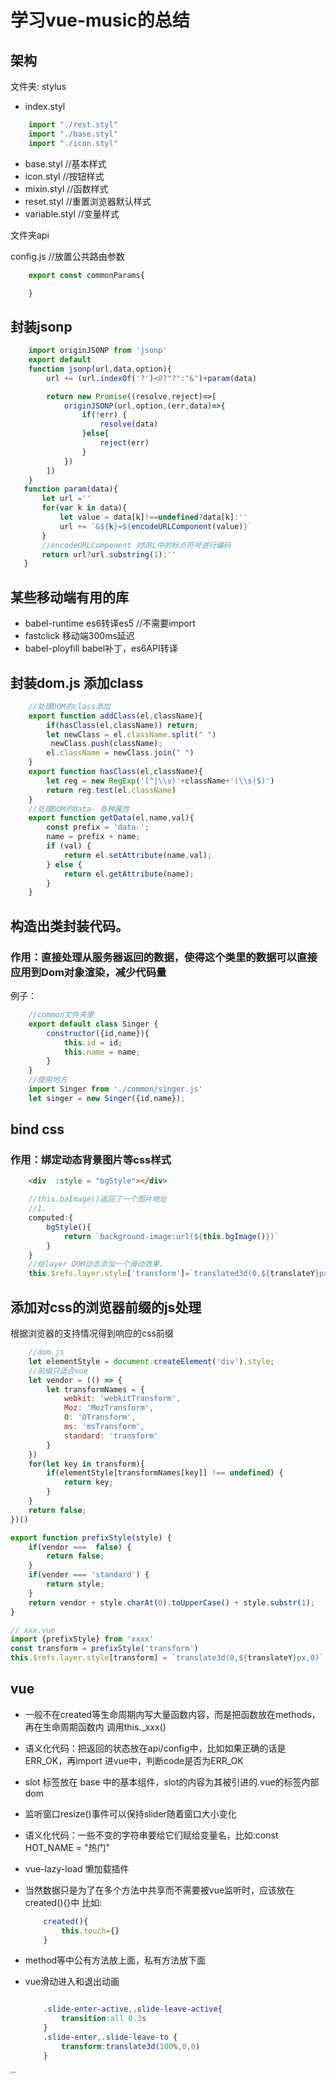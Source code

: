 # 学习vue-music的总结

## 架构
文件夹: stylus
- index.styl

```js
    import "./rest.styl"
    import "./base.styl"
    import "./icon.styl"
```
- base.styl //基本样式
- icon.styl //按钮样式
- mixin.styl //函数样式
- reset.styl //重置浏览器默认样式
- variable.styl //变量样式

文件夹api 

config.js //放置公共路由参数
```js
    export const commonParams{

    }
```

## 封装jsonp

```js
    import originJSONP from 'jsonp'
    export default 
    function jsonp(url,data,option){
        url += (url.indexOf('?')<0?"?":"&")+param(data)

        return new Promise((resolve,reject)=>[
            originJSONP(url,option,(err,data)=>{
                if(!err) {
                    resolve(data)
                }else{
                    reject(err)
                }
            })
        ])
    }
   function param(data){
       let url =''
       for(var k in data){
           let value = data[k]!==undefined?data[k]:''
           url += `&${k}=${encodeURLComponent(value)}`
       }
       //encodeURLComponent 对URL中的标点符号进行编码
       return url?url.substring(1):''
   }
```

## 某些移动端有用的库
- babel-runtime es6转译es5 //不需要import
- fastclick 移动端300ms延迟
- babel-ployfill babel补丁，es6API转译 
## 封装dom.js 添加class
```js
    //处理DOM的class添加
    export function addClass(el,className){
        if(hasClass(el,className)) return;
        let newClass = el.className.split(" ")
         newClass.push(className);
        el.className = newClass.join(" ")
    }
    export function hasClass(el,className){
        let reg = new RegExp('(^|\\s)'+className+'(\\s|$)')
        return reg.test(el.className)
    }
    //处理DOM的data- 各种属性
    export function getData(el,name,val){
        const prefix = 'data-';
        name = prefix + name;
        if (val) {
            return el.setAttribute(name,val);
        } else {
            return el.getAttribute(name);
        }
    }
```

## 构造出类封装代码。
### 作用：直接处理从服务器返回的数据，使得这个类里的数据可以直接应用到Dom对象渲染，减少代码量
例子：
```js
    //common文件夹里
    export default class Singer {
        constructor({id,name}){
            this.id = id;
            this.name = name;
        }
    }
    //使用地方
    import Singer from './common/singer.js'
    let singer = new Singer({id,name});

```

## bind css
### 作用：绑定动态背景图片等css样式
```html
    <div  :style = "bgStyle"></div>
```
```js
    //this.baImage()返回了一个图片地址
    //1.
    computed:{
        bgStyle(){
            return `background-image:url(${this.bgImage()})`
        }
    }
    //给layer DOM动态添加一个滑动效果、
    this.$refs.layer.style['transform']=`translated3d(0,${translateY}px,0)`;
```
## 添加对css的浏览器前缀的js处理
根据浏览器的支持情况得到响应的css前缀
```js
    //dom.js
    let elementStyle = document.createElement('div').style;
    //前缀只适合vue
    let vendor = (() => {
        let transformNames = {
            webkit: 'webkitTransform',
            Moz: 'MozTransform',
            O: 'OTransform',
            ms: 'msTransform',
            standard: 'transform'
        }
    })
    for(let key in transform){
        if(elementStyle[transformNames[key]] !== undefined) {
            return key;
        }
    }
    return false;
})()

export function prefixStyle(style) {
    if(vendor ===  false) {
        return false;
    }
    if(vender === 'standard') {
        return style;
    }
    return vendor + style.charAt(0).toUpperCase() + style.substr(1);
}

// xxx.vue
import {prefixStyle} from 'xxxx'
const transform = prefixStyle('transform')
this.$refs.layer.style[transform] = `translate3d(0,${translateY}px,0)`;
```


## vue

- 一般不在created等生命周期内写大量函数内容，而是把函数放在methods，再在生命周期函数内 调用this._xxx()
- 语义化代码：把返回的状态放在api/config中，比如如果正确的话是 ERR_OK，再import 进vue中，判断code是否为ERR_OK
- slot 标签放在 base 中的基本组件，slot的内容为其被引进的.vue的标签内部dom
- 监听窗口resize()事件可以保持slider随着窗口大小变化
- 语义化代码：一些不变的字符串要给它们赋给变量名，比如:const HOT_NAME = "热门"
- vue-lazy-load 懒加载插件
- 当然数据只是为了在多个方法中共享而不需要被vue监听时，应该放在created(){}中
    比如:
    ```js
        created(){
            this.touch={}
        }
    ```
- method等中公有方法放上面，私有方法放下面
- vue滑动进入和退出动画

    ```css

        .slide-enter-active,.slide-leave-active{
            transition:all 0.3s            
        }
        .slide-enter,.slide-leave-to {
            transform:translate3d(100%,0,0)
        }
 ``

